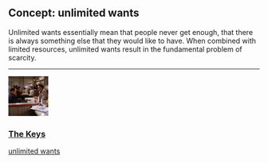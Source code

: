 ## Concept: unlimited wants

Unlimited wants essentially mean that people never get enough, that there is always something else that they would like to have. When combined with limited resources, unlimited wants result in the fundamental problem of scarcity.

<hr>
<div class="clip-listing">
<img src="media/icons/keys.jpg" alt="The Keys icon">

### [The Keys](/clip/27/)

[unlimited wants](/concept/unlimited-wants/)
</div>

